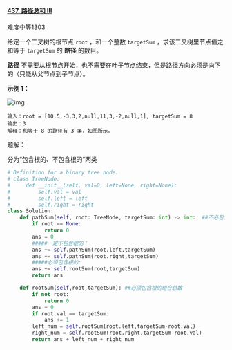 #### [437. 路径总和 III](https://leetcode-cn.com/problems/path-sum-iii/)

难度中等1303

给定一个二叉树的根节点 `root` ，和一个整数 `targetSum` ，求该二叉树里节点值之和等于 `targetSum` 的 **路径** 的数目。

**路径** 不需要从根节点开始，也不需要在叶子节点结束，但是路径方向必须是向下的（只能从父节点到子节点）。

 

**示例 1：**

![img](https://assets.leetcode.com/uploads/2021/04/09/pathsum3-1-tree.jpg)

```
输入：root = [10,5,-3,3,2,null,11,3,-2,null,1], targetSum = 8
输出：3
解释：和等于 8 的路径有 3 条，如图所示。
```

题解：

分为“包含根的、不包含根的”两类

```python
# Definition for a binary tree node.
# class TreeNode:
#     def __init__(self, val=0, left=None, right=None):
#         self.val = val
#         self.left = left
#         self.right = right
class Solution:
    def pathSum(self, root: TreeNode, targetSum: int) -> int:  ##不必包含根
        if root == None:
            return 0
        ans = 0
        #####一定不包含根的：
        ans += self.pathSum(root.left,targetSum)
        ans += self.pathSum(root.right,targetSum)
        #####必须包含根的:
        ans += self.rootSum(root,targetSum)
        return ans

    def rootSum(self,root,targetSum): ##必须包含根的组合总数
        if not root:
            return 0
        ans = 0
        if root.val == targetSum:
            ans += 1
        left_num = self.rootSum(root.left,targetSum-root.val)
        right_num = self.rootSum(root.right,targetSum-root.val)
        return ans + left_num + right_num
        
```

